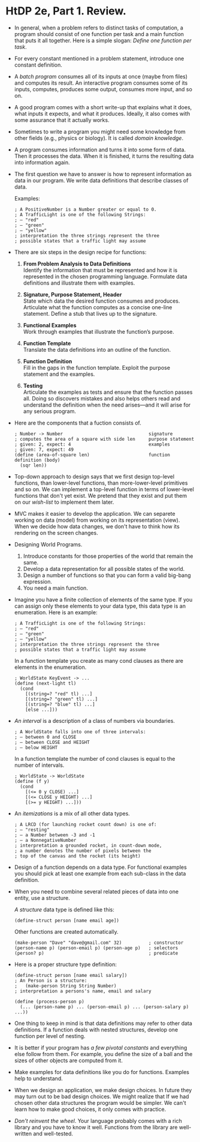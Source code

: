 HtDP 2e, Part 1. Review.
========================

* In general, when a problem refers to distinct tasks of computation,
  a program should consist of one function per task and a main function that puts it all together.
  Here is a simple slogan: *Define one function per task*.

* For every constant mentioned in a problem statement, introduce one constant definition.

* A *batch program* consumes all of its inputs at once (maybe from files) and computes its result.
  An interactive program consumes some of its inputs,
  computes, produces some output, consumes more input, and so on.

* A good program comes with a short write-up that explains what it does,
  what inputs it expects, and what it produces. Ideally, it also comes with
  some assurance that it actually works.

* Sometimes to write a program you might need some knowledge from other fields
  (e.g., physics or biology). It is called *domain knowledge*.

* A program consumes information and turns it into some form of data.
  Then it processes the data. When it is finished, it turns the resulting data into information again.

* The first question we have to answer is how to represent information as data in our program.
  We write data definitions that describe classes of data.
  
  Examples:

  ```racket
  ; A PositiveNumber is a Number greater or equal to 0. 
  ; A TrafficLight is one of the following Strings:
  ; – "red"
  ; – "green"
  ; – "yellow"
  ; interpretation the three strings represent the three 
  ; possible states that a traffic light may assume
  ```

* There are six steps in the design recipe for functions:
  
  1. **From Problem Analysis to Data Definitions**<br>
     Identify the information that must be represented and how it is represented
     in the chosen programming language.
     Formulate data definitions and illustrate them with examples.
  
  2. **Signature, Purpose Statement, Header**<br>
     State which data the desired function consumes and produces.
     Articulate what the function computes as a concise one-line statement.
     Define a stub that lives up to the signature.
  
  3. **Functional Examples**<br>
     Work through examples that illustrate the function’s purpose.
  
  4. **Function Template**<br>
     Translate the data definitions into an outline of the function.
  
  5. **Function Definition**<br>
     Fill in the gaps in the function template. Exploit the purpose statement and the examples.
  
  6. **Testing**<br>
     Articulate the examples as tests and ensure that the function passes all.
     Doing so discovers mistakes and also helps others read and understand the definition
     when the need arises—and it will arise for any serious program.

* Here are the components that a fuction consists of.

  ```racket
  ; Number -> Number                                signature
  ; computes the area of a square with side len     purpose statement
  ; given: 2, expect: 4                             examples
  ; given: 7, expect: 49
  (define (area-of-square len)                      function definition (body)
    (sqr len))
  ```

* Top-down approach to design says that we first design top-level functions, than lower-level functions,
  than more-lower-level primitives and so on. We can implement a top-level function in terms of lower-level
  functions that don't yet exist. We pretend that they exist and put them on our *wish-list* to implement them later.

* MVC makes it easier to develop the application. We can separete working on data (model)
  from working on its representation (view). When we decide how data changes,
   we don't have to think how its rendering on the screen changes.


* Designing World Programs.
  
  1. Introduce constants for those properties of the world that remain the same.
  2. Develop a data representation for all possible states of the world.
  3. Design a number of functions so that you can form a valid big-bang expression.
  4. You need a main function.

* Imagine you have a finite collection of elements of the same type.
  If you can assign only these elements to your data type, this data type is an enumeration.
  Here is an example:
 
  ```racket
  ; A TrafficLight is one of the following Strings:
  ; – "red"
  ; – "green"
  ; – "yellow"
  ; interpretation the three strings represent the three 
  ; possible states that a traffic light may assume 
  ```

  In a function template you create as many cond clauses as there are elements in the enumeration.

  ```racket
  ; WorldState KeyEvent -> ...
  (define (next-light tl)
    (cond
      [(string=? "red" tl) ...]
      [(string=? "green" tl) ...]
      [(string=? "blue" tl) ...]
      [else ...]))
  ```

* *An interval* is a description of a class of numbers via boundaries.
    
  ```racket
  ; A WorldState falls into one of three intervals: 
  ; – between 0 and CLOSE
  ; – between CLOSE and HEIGHT
  ; – below HEIGHT
  ```

  In a function template the number of cond clauses is equal to the number of intervals.

  ```racket
  ; WorldState -> WorldState
  (define (f y)
    (cond
      [(<= 0 y CLOSE) ...]
      [(<= CLOSE y HEIGHT) ...]
      [(>= y HEIGHT) ...]))
  ```

* An *itemizations* is a mix of all other data types.

  ```racket 
  ; A LRCD (for launching rocket count down) is one of:
  ; – "resting"
  ; – a Number between -3 and -1
  ; – a NonnegativeNumber 
  ; interpretation a grounded rocket, in count-down mode,
  ; a number denotes the number of pixels between the
  ; top of the canvas and the rocket (its height)
  ```

* Design of a function depends on a data type. For functional examples you should pick
  at least one example from each sub-class in the data definition. 

* When you need to combine several related pieces of data into one entity, use a structure.
    
  *A structure* data type is defined like this:

  ```racket
  (define-struct person [name email age])
  ```

  Other functions are created automatically.

  ```racket
  (make-person "Dave" "dave@gmail.com" 32)          ; constructor
  (person-name p) (person-email p) (person-age p)   ; selectors
  (person? p)                                       ; predicate
  ```

* Here is a proper structure type definition:
    
  ```racket
  (define-struct person [name email salary])
  ; An Person is a structure: 
  ;   (make-person String String Number)
  ; interpretation a persons's name, email and salary 

  (define (process-person p)
    (... (person-name p) ... (person-email p) ... (person-salary p) ...))
  ```

* One thing to keep in mind is that data definitions may refer to other data definitions.
  If a function deals with nested structures, develop one function per level of nesting. 

* It is better if your program has *a few pivotal constants* and everything else follow from them.
  For example, you define the size of a ball and the sizes of other objects are computed from it. 

* Make examples for data definitions like you do for functions. Examples help to understand.

* When we design an application, we make design choices. In future they may turn out to be bad design choices.
  We might realize that If we had chosen other data structures the program would be simpler.
  We can't learn how to make good choices, it only comes with practice.

* *Don't reinvent the wheel*. Your language probably comes with a rich library and you have to know it well.
  Functions from the library are well-written and well-tested.

